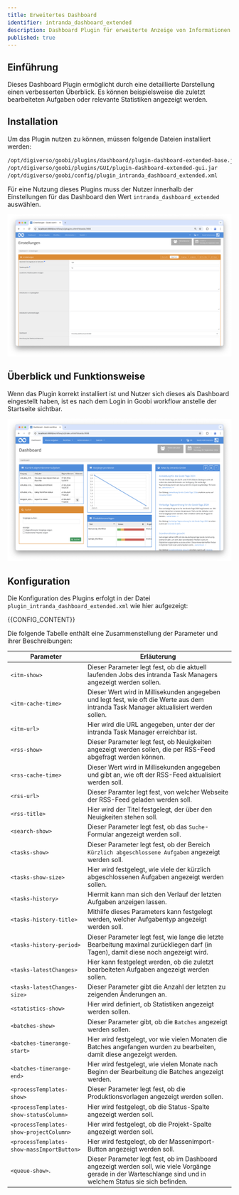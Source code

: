 ```yaml
---
title: Erweitertes Dashboard
identifier: intranda_dashboard_extended
description: Dashboard Plugin für erweiterte Anzeige von Informationen
published: true
---
```


## Einführung
Dieses Dashboard Plugin ermöglicht durch eine detaillierte Darstellung einen verbesserten Überblick. Es können beispielsweise die zuletzt bearbeiteten Aufgaben oder relevante Statistiken angezeigt werden.

## Installation
Um das Plugin nutzen zu können, müssen folgende Dateien installiert werden:

```bash
/opt/digiverso/goobi/plugins/dashboard/plugin-dashboard-extended-base.jar
/opt/digiverso/goobi/plugins/GUI/plugin-dashboard-extended-gui.jar
/opt/digiverso/goobi/config/plugin_intranda_dashboard_extended.xml
```

Für eine Nutzung dieses Plugins muss der Nutzer innerhalb der Einstellungen für das Dashboard den Wert `intranda_dashboard_extended` auswählen. 

![Auswahl des Dashboards in den Nutzereinstellungen](screen1_de.png)


## Überblick und Funktionsweise
Wenn das Plugin korrekt installiert ist und Nutzer sich dieses als Dashboard eingestellt haben, ist es nach dem Login in Goobi workflow anstelle der Startseite sichtbar.

![Nutzeroberfläche des Dashboards](screen2_de.png)

## Konfiguration
Die Konfiguration des Plugins erfolgt in der Datei `plugin_intranda_dashboard_extended.xml` wie hier aufgezeigt:

{{CONFIG_CONTENT}}

Die folgende Tabelle enthält eine Zusammenstellung der Parameter und ihrer Beschreibungen:

Parameter               | Erläuterung
------------------------|------------------------------------
`<itm-show>`            | Dieser Parameter legt fest, ob die aktuell laufenden Jobs des intranda Task Managers angezeigt werden sollen. 
`<itm-cache-time>`      | Dieser Wert wird in Millisekunden angegeben und legt fest, wie oft die Werte aus dem intranda Task Manager aktualisiert werden sollen.
`<itm-url>`             | Hier wird die URL angegeben, unter der der intranda Task Manager erreichbar ist.
`<rss-show>`            | Dieser Parameter legt fest, ob Neuigkeiten angezeigt werden sollen, die per RSS-Feed abgefragt werden können.
`<rss-cache-time>`      | Dieser Wert wird in Millisekunden angegeben und gibt an, wie oft der RSS-Feed aktualisiert werden soll.
`<rss-url>`             | Dieser Paramter legt fest, von welcher Webseite der RSS-Feed geladen werden soll.
`<rss-title>`           | Hier wird der Titel festgelegt, der über den Neuigkeiten stehen soll.
`<search-show>`         | Dieser Parameter legt fest, ob das `Suche`-Formular angezeigt werden soll.
`<tasks-show>`          | Dieser Parameter legt fest, ob der Bereich `Kürzlich abgeschlossene Aufgaben` angezeigt werden soll.
`<tasks-show-size>`     | Hier wird festgelegt, wie viele der kürzlich abgeschlossenen Aufgaben angezeigt werden sollen.
`<tasks-history>`       | Hiermit kann man sich den Verlauf der letzten Aufgaben anzeigen lassen. 
`<tasks-history-title>` | Mithilfe dieses Parameters kann festgelegt werden, welcher Aufgabentyp angezeigt werden soll.
`<tasks-history-period>` | Dieser Parameter legt fest, wie lange die letzte Bearbeitung maximal zurückliegen darf (in Tagen), damit diese noch angezeigt wird. |
`<tasks-latestChanges>` | Hier kann festgelegt werden, ob die zuletzt bearbeiteten Aufgaben angezeigt werden sollen.
`<tasks-latestChanges-size>` | Dieser Parameter gibt die Anzahl der letzten zu zeigenden Änderungen an.
`<statistics-show>`     | Hier wird definiert, ob Statistiken angezeigt werden sollen.
`<batches-show>`        | Dieser Parameter gibt, ob die `Batches` angezeigt werden sollen.
`<batches-timerange-start>` | Hier wird festgelegt, vor wie vielen Monaten die Batches angefangen wurden zu bearbeiten, damit diese angezeigt werden.
`<batches-timerange-end>` | Hier wird festgelegt, wie vielen Monate nach Beginn der Bearbeitung die Batches angezeigt werden.
`<processTemplates-show>` | Dieser Parameter legt fest, ob die Produktionsvorlagen angezeigt werden sollen.
`<processTemplates-show-statusColumn>` | Hier wird festgelegt, ob die Status-Spalte angezeigt werden soll.
`<processTemplates-show-projectColumn>` | Hier wird festgelegt, ob die Projekt-Spalte angezeigt werden soll.
`<processTemplates-show-massImportButton>` | Hier wird festgelegt, ob der Massenimport-Button angezeigt werden soll.
`<queue-show>`.           | Dieser Parameter legt fest, ob im Dashboard angezeigt werden soll, wie viele Vorgänge gerade in der Warteschlange sind und in welchem Status sie sich befinden.